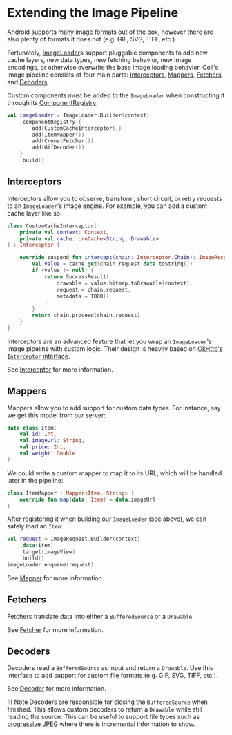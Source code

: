 # Extending the Image Pipeline

Android supports many [image formats](https://developer.android.com/guide/topics/media/media-formats#image-formats) out of the box, however there are also plenty of formats it does not (e.g. GIF, SVG, TIFF, etc.)

Fortunately, [ImageLoader](image_loaders.md)s support pluggable components to add new cache layers, new data types, new fetching behavior, new image encodings, or otherwise overwrite the base image loading behavior. Coil's image pipeline consists of four main parts: [Interceptors](../api/coil-base/coil-base/coil.intercept/-interceptor), [Mappers](../api/coil-base/coil-base/coil.map/-mapper), [Fetchers](../api/coil-base/coil-base/coil.fetch/-fetcher), and [Decoders](../api/coil-base/coil-base/coil.decode/-decoder).

Custom components must be added to the `ImageLoader` when constructing it through its [ComponentRegistry](../api/coil-base/coil-base/coil/-component-registry):

```kotlin
val imageLoader = ImageLoader.Builder(context)
    .componentRegistry {
        add(CustomCacheInterceptor())
        add(ItemMapper())
        add(CronetFetcher())
        add(GifDecoder())
    }
    .build()
```

## Interceptors

Interceptors allow you to observe, transform, short circuit, or retry requests to an `ImageLoader`'s image engine. For example, you can add a custom cache layer like so:

```kotlin
class CustomCacheInterceptor(
    private val context: Context,
    private val cache: LruCache<String, Drawable>
) : Interceptor {

    override suspend fun intercept(chain: Interceptor.Chain): ImageResult {
        val value = cache.get(chain.request.data.toString())
        if (value != null) {
            return SuccessResult(
                drawable = value.bitmap.toDrawable(context),
                request = chain.request,
                metadata = TODO()
            )
        }
        return chain.proceed(chain.request)
    }
}
```

Interceptors are an advanced feature that let you wrap an `ImageLoader`'s image pipeline with custom logic. Their design is heavily based on [OkHttp's `Interceptor` interface](https://square.github.io/okhttp/interceptors/#interceptors).

See [Interceptor](../api/coil-base/coil-base/coil.intercept/-interceptor) for more information.

## Mappers

Mappers allow you to add support for custom data types. For instance, say we get this model from our server:

```kotlin
data class Item(
    val id: Int,
    val imageUrl: String,
    val price: Int,
    val weight: Double
)
```

We could write a custom mapper to map it to its URL, which will be handled later in the pipeline:

```kotlin
class ItemMapper : Mapper<Item, String> {
    override fun map(data: Item) = data.imageUrl
}
```

After registering it when building our `ImageLoader` (see above), we can safely load an `Item`:

```kotlin
val request = ImageRequest.Builder(context)
    .data(item)
    .target(imageView)
    .build()
imageLoader.enqueue(request)
```

See [Mapper](../api/coil-base/coil-base/coil.map/-mapper) for more information.

## Fetchers

Fetchers translate data into either a `BufferedSource` or a `Drawable`.

See [Fetcher](../api/coil-base/coil-base/coil.fetch/-fetcher) for more information.

## Decoders

Decoders read a `BufferedSource` as input and return a `Drawable`. Use this interface to add support for custom file formats (e.g. GIF, SVG, TIFF, etc.).

See [Decoder](../api/coil-base/coil-base/coil.decode/-decoder) for more information.

!!! Note
    Decoders are responsible for closing the `BufferedSource` when finished. This allows custom decoders to return a `Drawable` while still reading the source. This can be useful to support file types such as [progressive JPEG](https://www.liquidweb.com/kb/what-is-a-progressive-jpeg/) where there is incremental information to show.
